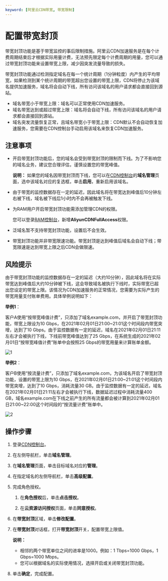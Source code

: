 ```yaml
---
keyword: [阿里云CDN带宽, 带宽限制]
---
```


# 配置带宽封顶

带宽封顶功能是基于带宽监控的事后限制措施。阿里云CDN加速服务是在每个计费周期结束后才根据实际用量计费，无法预先限定每个计费周期的用量，您可以通过带宽封顶功能来设置带宽上限，减少因突发流量导致的损失。

带宽封顶功能通过检测指定域名在每一个统计周期（1分钟粒度）内产生的平均带宽，如果检测到某个统计周期的带宽超出您设置的带宽上限，CDN将停止为该域名提供加速服务，域名将会自动下线，所有访问该域名的用户请求都会直接回到源站。

-   域名带宽小于带宽上限：域名可以正常使用CDN加速服务。
-   域名带宽达到或超过带宽上限：域名将会自动下线，所有访问该域名的用户请求都会直接回到源站。
-   域名突发流量恢复正常，且域名带宽小于带宽上限：CDN默认不会自动恢复加速服务，您需要在CDN控制台手动启用该域名来恢复CDN加速服务。

## 注意事项

-   开启带宽封顶功能后，您的域名会受到带宽封顶的限制而下线。为了不影响您的域名业务，建议您合理评估，谨慎设置您的带宽峰值。

    **说明：** 如果您的域名因带宽封顶而下线，您可以在[CDN控制台](https://cdn.console.aliyun.com)的**域名管理**页面，选中该域名对应的复选框，单击**启用**，重新启用该域名。

-   由于带宽的监控数据存在一定的延迟，因此域名将在带宽达到峰值后10分钟左右被下线，域名被下线后1小时内不会再被触发下线。
-   为RAM用户开启带宽封顶功能需添加管理CDN的权限。

    您可以登录[RAM控制台](https://ram.console.aliyun.com/permissions)，新增**AliyunCDNFullAccess**权限。

-   泛域名暂不支持带宽封顶功能，设置后不会生效。
-   带宽封顶功能并非带宽限速功能。带宽封顶是达到峰值后域名会自动下线；带宽限速是达到带宽上限之后CDN会做限速。

## 风险提示

由于带宽封顶功能的监控数据存在一定的延迟（大约10分钟），因此域名将在实际带宽达到峰值后大约10分钟被下线，这会导致域名被执行下线时，实际带宽已超出您设定的带宽上限。该情况为CDN加速服务的正常情况，您需要为实际产生的带宽用量支付账单费用。具体举例说明如下：

**举例1**：

客户A使用“按带宽峰值计费”，只添加了域名example.com，并开启了带宽封顶功能，带宽上限设为10 Gbps，在2021年02月01日21:00~21:01这个时间段内带宽突增，达到了10 Gbps。由于监控数据有一定的延迟，域名在2021年02月01日21:11左右才会被执行下线，下线前带宽峰值达到了25 Gbps，在系统生成的2021年02月01日“按带宽峰值计费”账单中会按照25 Gbps的带宽用量来计算账单金额。

![1](https://static-aliyun-doc.oss-accelerate.aliyuncs.com/assets/img/zh-CN/7152231261/p272540.png)

**举例2**：

客户B使用“按流量计费”，只添加了域名example.com，为该域名开启了带宽封顶功能，设置的带宽上限为10 Gbps，在2021年02月01日21:00~21:01这个时间段内带宽突增，达到了10 Gbps，消耗流量30 GB。由于监控数据有一定的延迟，域名在2021年02月01日21:11左右才会被执行下线，数据延迟过程中消耗流量400 GB，域名example.com在下线之前产生的所有流量都会被计算到2021年02月01日21:00~22:00这个时间段的“按流量计费”账单中。

![2](https://static-aliyun-doc.oss-accelerate.aliyuncs.com/assets/img/zh-CN/7152231261/p272563.png)

## 操作步骤

1.  登录[CDN控制台](https://cdn.console.aliyun.com)。

2.  在左侧导航栏，单击**域名管理**。

3.  在**域名管理**页面，单击目标域名对应的**管理**。

4.  在指定域名的左侧导航栏，单击**高级配置**。

5.  完成角色授权。

    1.  在**角色授权**后，单击**点击授权**。

    2.  在**云资源访问授权**页面，单击**同意授权**。

6.  在**带宽封顶**区域，单击**修改配置**。

7.  在**带宽封顶**对话框，打开**带宽封顶**开关，配置带宽上限值。

    **说明：**

    -   相邻的两个带宽单位之间的进率是1000。例如：1 Tbps=1000 Gbps，1 Gbps=1000 Mbps。
    -   您可以根据域名的实际使用情况，选择开启或关闭带宽封顶功能。
8.  单击**确定**，完成配置。


